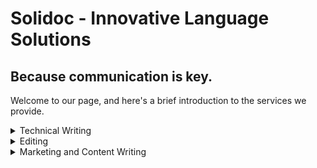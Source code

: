 # Solidoc - Innovative Language Solutions

## Because communication is key.  

Welcome to our page, and here's a brief introduction to the services we provide.

<details>
<summary> Technical Writing </summary>

  Technical writing is a skill and an art that simplifies the complex.  

  It is specialized communication geared toward letting your target audience reach their goal, and is crucial to almost every industry.  
  
  At Solidoc, we provide relevant, accurate, and useful documentation: 

  * IFU manuals, Learning & Training Guides
  
  * Product documentation
  
  * Localization
  
  * White Papers
  
  * UX Design
  
  * White Papers
  
  * Warning labels
  
  * Proposals
    
  * Websites
 
 </details>
  
 <details>
 
<summary>Editing </summary>
 
 We streamline and improve your written communication to make it clearer, more precise, and as effective as possible. 
 
 Whether it's academic, business-orientated, or one of your hobbies, we get your writing polished to a professional level.
 
 We work on: 
   
  * Documentation translated from other languages (ESL)
  
  * Product catalogs  and documentation
  
  * Academic papers
  
  * Media (digital and print)
  
  * Business proposals
  
  * White Papers
  
  * Websites
  
  * Memoirs
 
 </details>  
  
<details>
<summary>Marketing and Content Writing</summary>

We make our marketing text compact, punchy and persuasive. It follows a personalized marketing strategy to let you focus on your target audience.

Some products we offer are:

   * Websites
  
  * Business Blogs
  
  * Brochures, Flyers, Exhibition Materials
  
  *  Advertisements (digital and print)
  
  * Email campaigns
  
  * eBooks and White Papers
  
  * Social Media Pages
        
</details>       
